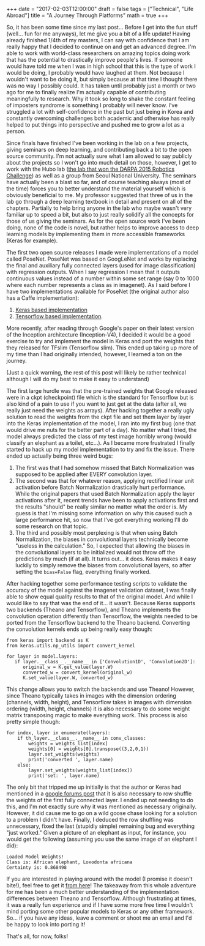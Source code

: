 +++
date = "2017-02-03T12:00:00"
draft = false
tags = ["Technical", "Life Abroad"]
title = "A Journey Through Platforms"
math = true
+++

So, it has been some time since my last post... Before I get into the fun stuff (well... fun for me anyways), let me give you a bit of a life update! Having already finished 1/4th of my masters, I can say with confidence that I am really happy that I decided to continue on and get an advanced degree. I'm able to work with world-class researchers on amazing topics doing work that has the potential to drastically improve people's lives. If someone would have told me when I was in high school that this is the type of work I would be doing, I probably would have laughed at them. Not because I wouldn't want to be doing it, but simply because at that time I thought there was no way I possibly could. It has taken until probably just a month or two ago for me to finally realize I'm actually capable of contributing meaningfully to research. Why it took so long to shake the constant feeling of imposters syndrome is something I probably will never know. I've struggled a lot with self-confidence in the past but just being in Korea and constantly overcoming challenges both academic and otherwise has really helped to put things into perspective and pushed me to grow a lot as a person. 

Since finals have finished I've been working in the lab on a few projects, giving seminars on deep learning, and contributing back a bit to the open source community. I'm not actually sure what I am allowed to say publicly about the projects so I won't go into much detail on those, however, I get to work with the Hubo lab ([the lab that won the DARPA 2015 Robotics Challenge](https://www.google.co.kr/url?sa=t&rct=j&q=&esrc=s&source=web&cd=1&cad=rja&uact=8&ved=0ahUKEwiX-8_75_zRAhUIGJQKHU7rB8oQtwIIGDAA&url=https%3A%2F%2Fwww.youtube.com%2Fwatch%3Fv%3DBGOUSvaQcBs&usg=AFQjCNGsgOcG0NXTfl1TzgClCFSjn01elw&sig2=285L1YiiOgTdxRy52SL1ZQ&bvm=bv.146094739,d.dGc)) as well as a group from Seoul National University. The seminars have actually been a blast so far, and of course teaching always (most of the time) forces you to better understand the material yourself which is obviously beneficial to me. My professor suggested that three of us in the lab go through a deep learning textbook in detail and present on all of the chapters. Partially to help bring anyone in the lab who maybe wasn't very familiar up to speed a bit, but also to just really solidify all the concepts for those of us giving the seminars. As for the open source work I've been doing, none of the code is novel, but rather helps to improve access to deep learning models by implementing them in more accessible frameworks (Keras for example). 

The first two open source releases I made were implementations of a model called PoseNet. PoseNet was based on GoogLeNet and works by replacing the final and auxiliary fully connected layers (used for image classification) with regression outputs. When I say regression I mean that it outputs continuous values instead of a number within some set range (say 0 to 1000 where each number represents a class as in imagenet). As I said before I have two implementations available for PoseNet (the original author also has a Caffe implementation): 

1. [Keras based implementation](https://github.com/kentsommer/keras-posenet)
2. [Tensorflow based implementation](https://github.com/kentsommer/tensorflow-posenet). 

More recently, after reading through Google's paper on their latest version of the Inception architecture (Inception-V4), I decided it would be a good exercise to try and implement the model in Keras and port the weights that they released for TFslim (Tensorflow slim). This ended up taking up more of my time than I had originally intended, however, I learned a ton on the journey. 

(Just a quick warning, the rest of this post will likely be rather technical although I will do my best to make it easy to understand) 

The first large hurdle was that the pre-trained weights that Google released were in a ckpt (checkpoint) file which is the standard for Tensorflow but is also kind of a pain to use if you want to just get at the data (after all, we really just need the weights as arrays). After hacking together a really ugly solution to read the weights from the ckpt file and set them layer by layer into the Keras implementation of the model, I ran into my first bug (one that would drive me nuts for the better part of a day). No matter what I tried, the model always predicted the class of my test image horribly wrong (would classify an elephant as a toilet, etc...). As I became more frustrated I finally started to hack up my model implementation to try and fix the issue. There ended up actually being three weird bugs: 

1. The first was that I had somehow missed that Batch Normalization was supposed to be applied after EVERY convolution layer. 
2. The second was that for whatever reason, applying rectified linear unit activation before Batch Normalization drastically hurt performance. While the original papers that used Batch Normalization apply the layer activations after it, recent trends have been to apply activations first and the results "should" be really similar no matter what the order is. My guess is that I'm missing some information on why this caused such a large performance hit, so now that I've got everything working I'll do some research on that topic. 
3. The third and possibly most perplexing is that when using Batch Normalization, the biases in convolutional layers technically become "useless in the calculation." So, I expected that allowing the biases in the convolutional layers to be initialized would not throw off the predictions by much (if at all). It turns out... it does. Keras makes it easy luckily to simply remove the biases from convolutional layers, so after setting the ```bias=False``` flag, everything finally worked. 

After hacking together some performance testing scripts to validate the accuracy of the model against the imagenet validation dataset, I was finally able to show equal quality results to that of the original model. And while I would like to say that was the end of it... it wasn't. Because Keras supports two backends (Theano and Tensorflow), and Theano implements the convolution operation differently than Tensorflow, the weights needed to be ported from the Tensorflow backend to the Theano backend. Converting the convolution kernels ends up being really easy though:

```
from keras import backend as K
from keras.utils.np_utils import convert_kernel

for layer in model.layers:
   if layer.__class__.__name__ in ['Convolution1D', 'Convolution2D']:
      original_w = K.get_value(layer.W)
      converted_w = convert_kernel(original_w)
      K.set_value(layer.W, converted_w)
```

This change allows you to switch the backends and use Theano! However, since Theano typically takes in images with the dimension ordering (channels, width, height), and Tensorflow takes in images with dimension ordering (width, height, channels) it is also necessary to do some weight matrix transposing magic to make everything work. This process is also pretty simple though:

```
for index, layer in enumerate(layers):
    if th_layer.__class__.__name__ in conv_classes:
        weights = weights_list[index]
        weights[0] = weights[0].transpose((3,2,0,1))
        layer.set_weights(weights)
        print('converted ', layer.name)
    else:
        layer.set_weights(weights_list[index])
        print('set: ', layer.name)
``` 

The only bit that tripped me up initially is that the author or Keras had mentioned in a [google forums post](https://groups.google.com/forum/#!searchin/keras-users/convert$20weights$20tensorflow%7Csort:relevance/keras-users/E1W4HpuxxFw/B2DCDluTCwAJ) that it is also necessary to row shuffle the weights of the first fully connected layer. I ended up not needing to do this, and I'm not exactly sure why it was mentioned as necessary originally. However, it did cause me to go on a wild goose chase looking for a solution to a problem I didn't have. Finally, I deduced the row shuffling was unnecessary, fixed the last (stupidly simple) remaining bug and everything "just worked." Given a picture of an elephant as input, for instance, you would get the following (assuming you use the same image of an elephant I did):

```
Loaded Model Weights!
Class is: African elephant, Loxodonta africana
Certainty is: 0.868498
```

If you are interested in playing around with the model (I promise it doesn't bite!), feel free to get it [from here](https://github.com/kentsommer/keras-inceptionV4)! The takeaway from this whole adventure for me has been a much better understanding of the implementation differences between Theano and Tensorflow. Although frustrating at times, it was a really fun experience and if I have some more free time I wouldn't mind porting some other popular models to Keras or any other framework. So... if you have any ideas, leave a comment or shoot me an email and I'd be happy to look into porting it! 

That's all, for now, folks!

